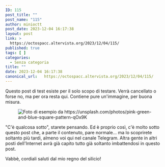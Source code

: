 ```yaml
---
ID: 115
post_title: ""
post_name: "115"
author: minioctt
post_date: 2023-12-04 16:17:38
layout: post
link: >
  https://octospacc.altervista.org/2023/12/04/115/
published: true
tags: [ ]
categories:
  - Senza categoria
title: ""
date: 2023-12-04 16:17:38
canonical_url:   https://octospacc.altervista.org/2023/12/04/115/
---
```

<!-- wp:paragraph -->
<p>Questo post di test esiste per il solo scopo di testare. Verrà cancellato o forse no, ma per ora resta qui. Contiene pure un'immagine, per buona misura.</p>
<!-- /wp:paragraph -->

<!-- wp:paragraph -->
<p></p>
<!-- /wp:paragraph -->

<!-- wp:image {"id":61,"sizeSlug":"large","linkDestination":"none"} -->
<figure class="wp-block-image size-large"><img src="{{site.cdnurl}}/assets/uploads/2023/12/image-960x628.jpeg" alt="Foto di esempio da https://unsplash.com/photos/pink-green-and-blue-square-pattern-qOx9K" class="wp-image-61"/></figure>
<!-- /wp:image -->

<!-- wp:paragraph -->
<p></p>
<!-- /wp:paragraph -->

<!-- wp:paragraph -->
<p>"C'è qualcosa sotto", starete pensando. Ed è proprio così, c'è molto sotto questo post che, a parte il contenuto, pare normale... ma lo scoprirete soltanto più tardi, almeno voi qui nel canale Telegram. Altra gente in altri posti dell'Internet avrà già capito tutto già soltanto imbattendosi in questo post.</p>
<!-- /wp:paragraph -->

<!-- wp:paragraph -->
<p>Vabbè, cordiali saluti dal mio regno del silicio!</p>
<!-- /wp:paragraph -->